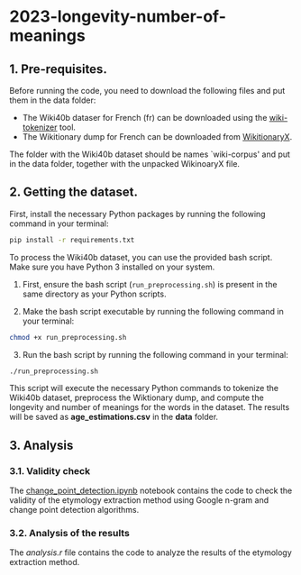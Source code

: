 # 2023-longevity-number-of-meanings

## 1. Pre-requisites. 

Before running the code, you need to download the following files and put them in the data folder: 

- The Wiki40b dataser for French (fr) can be downloaded using the [wiki-tokenizer](https://github.com/tpimentelms/wiki-tokenizer) tool.
- The Wikitionary dump for French can be downloaded from [WikitionaryX](http://redac.univ-tlse2.fr/lexiques/wiktionaryx.html). 

The folder with the Wiki40b dataset should be names `wiki-corpus' and put in the data folder, together with the unpacked WikinoaryX file. 

## 2. Getting the dataset.

First, install the necessary Python packages by running the following command in your terminal:

```bash
pip install -r requirements.txt
```

To process the Wiki40b dataset, you can use the provided bash script. Make sure you have Python 3 installed on your system.

1. First, ensure the bash script (`run_preprocessing.sh`) is present in the same directory as your Python scripts.

2. Make the bash script executable by running the following command in your terminal:

```bash
chmod +x run_preprocessing.sh
```

3. Run the bash script by running the following command in your terminal:

```bash
./run_preprocessing.sh
```

This script will execute the necessary Python commands to tokenize the Wiki40b dataset, preprocess the Wiktionary dump, and compute the longevity and number of meanings for the words in the dataset. The results will be saved as **age_estimations.csv** in the **data** folder.

## 3. Analysis

### 3.1. Validity check 

The [change_point_detection.ipynb](https://github.com/alexeykosh/2023-longevity-number-of-meanings/tree/main/notebooks) notebook contains the code to check the validity of the etymology extraction method using Google n-gram and change point detection algorithms.

### 3.2. Analysis of the results

The *analysis.r* file contains the code to analyze the results of the etymology extraction method.
